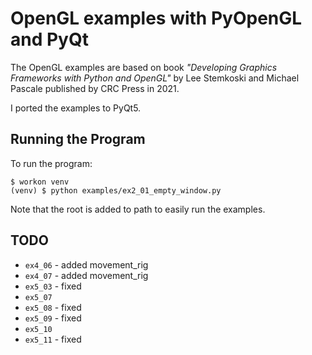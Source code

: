 # OpenGL examples with PyOpenGL and PyQt
The OpenGL examples are based on book *"Developing Graphics Frameworks with Python and OpenGL"* by Lee Stemkoski and Michael Pascale published by CRC Press in 2021. 

I ported the examples to PyQt5.

## Running the Program
To run the program:

```
$ workon venv
(venv) $ python examples/ex2_01_empty_window.py
```

Note that the root is added to path to easily run the examples.

## TODO

* `ex4_06` - added movement_rig
* `ex4_07` - added movement_rig
* `ex5_03` - fixed
* `ex5_07`
* `ex5_08` - fixed
* `ex5_09` - fixed
* `ex5_10`
* `ex5_11` - fixed